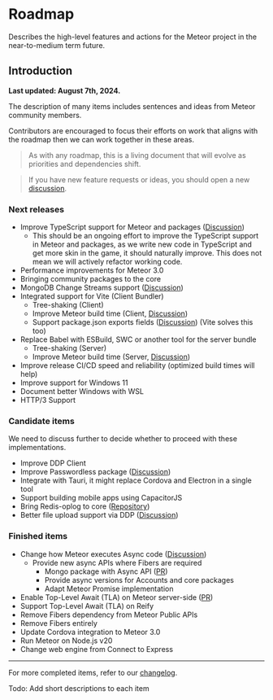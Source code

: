# Roadmap

Describes the high-level features and actions for the Meteor project in the near-to-medium term future.

## Introduction

**Last updated: August 7th, 2024.**

The description of many items includes sentences and ideas from Meteor community members.

Contributors are encouraged to focus their efforts on work that aligns with the roadmap then we can work together in these areas.

> As with any roadmap, this is a living document that will evolve as priorities and dependencies shift.

> If you have new feature requests or ideas, you should open a new [discussion](https://github.com/meteor/meteor/discussions/new).

### Next releases

- Improve TypeScript support for Meteor and packages ([Discussion](https://github.com/meteor/meteor/discussions/12080))
  - This should be an ongoing effort to improve the TypeScript support in Meteor and packages, as we write new code in TypeScript and get more skin in the game, it should naturally improve. This does not mean we will actively refactor working code.
- Performance improvements for Meteor 3.0
- Bringing community packages to the core
- MongoDB Change Streams support ([Discussion](https://github.com/meteor/meteor/discussions/11842))
- Integrated support for Vite (Client Bundler)
  - Tree-shaking (Client)
  - Improve Meteor build time (Client, [Discussion](https://github.com/meteor/meteor/discussions/11587))
  - Support package.json exports fields ([Discussion](https://github.com/meteor/meteor/discussions/11727)) (Vite solves this too)
- Replace Babel with ESBuild, SWC or another tool for the server bundle
  - Tree-shaking (Server)
  - Improve Meteor build time (Server, [Discussion](https://github.com/meteor/meteor/discussions/11587))
- Improve release CI/CD speed and reliability (optimized build times will help)
- Improve support for Windows 11
- Document better Windows with WSL
- HTTP/3 Support

### Candidate items

We need to discuss further to decide whether to proceed with these implementations.

- Improve DDP Client
- Improve Passwordless package ([Discussion](https://github.com/meteor/meteor/discussions/12075))
- Integrate with Tauri, it might replace Cordova and Electron in a single tool
- Support building mobile apps using CapacitorJS
- Bring Redis-oplog to core ([Repository](https://github.com/Meteor-Community-Packages/redis-oplog))
- Better file upload support via DDP ([Discussion](https://github.com/meteor/meteor/discussions/11523))

### Finished items

- Change how Meteor executes Async code ([Discussion](https://github.com/meteor/meteor/discussions/11505))
  - Provide new async APIs where Fibers are required
    - Mongo package with Async API ([PR](https://github.com/meteor/meteor/pull/12028))
    - Provide async versions for Accounts and core packages
    - Adapt Meteor Promise implementation
- Enable Top-Level Await (TLA) on Meteor server-side ([PR](https://github.com/meteor/meteor/pull/12095))
- Support Top-Level Await (TLA) on Reify
- Remove Fibers dependency from Meteor Public APIs
- Remove Fibers entirely
- Update Cordova integration to Meteor 3.0
- Run Meteor on Node.js v20
- Change web engine from Connect to Express

-----------

For more completed items, refer to our [changelog](https://docs.meteor.com/changelog.html).

Todo: Add short descriptions to each item
